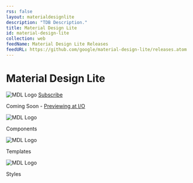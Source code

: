```yaml
---
rss: false
layout: materialdesignlite
description: "TDB Description."
title: Material Design Lite
id: material-design-lite
collection: web
feedName: Material Design Lite Releases
feedURL: https://github.com/google/material-design-lite/releases.atom
---
```


<div class="mdl-header">
  <h1>Material Design Lite</h1>
  <img src="/web/tools/material-design-lite/images/logo1x.png"
      alt="MDL Logo"
      srcset="/web/tools/material-design-lite/images/logo2x.png 2x">
  <a href="#"><span>Subscribe</span></a>
</div>

<div class="mdl-coming-soon">
  <p>Coming Soon - <a href="https://events.google.com/io2015/schedule?sid=18667bad-8be4-e411-b87f-00155d5066d7#day2/18667bad-8be4-e411-b87f-00155d5066d7">Previewing at I/O</a></p>
</div>

<div class="mdl-comingsoon-topics">
  <div class="mdl-comingsoon-single-topic">
    <img src="/web/tools/material-design-lite/images/components.png"
        alt="MDL Logo"
        srcset="/web/tools/material-design-lite/images/components_2x.png 2x">
    <p>Components</p>
  </div>
  <div class="mdl-comingsoon-single-topic">
    <img src="/web/tools/material-design-lite/images/templates.png"
        alt="MDL Logo"
        srcset="/web/tools/material-design-lite/images/templates_2x.png 2x">
    <p>Templates</p>
  </div>
  <div class="mdl-comingsoon-single-topic">
    <img src="/web/tools/material-design-lite/images/styles.png"
        alt="MDL Logo"
        srcset="/web/tools/material-design-lite/images/styles_2x.png 2x">
    <p>Styles</p>
  </div>
</div>

